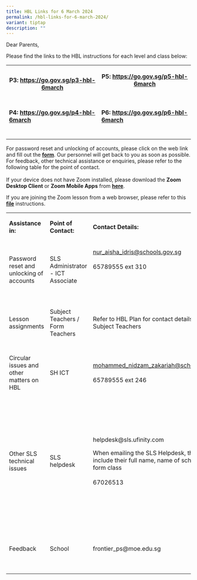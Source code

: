 ```yaml
---
title: HBL Links for 6 March 2024
permalink: /hbl-links-for-6-march-2024/
variant: tiptap
description: ""
---
```

<p>Dear Parents,</p>
<p>Please find the links to the HBL instructions for each level and class
below:</p>
<table>
<tbody>
<tr>
<th rowspan="1" colspan="1">
<p>P3:&nbsp;<strong><a href="https://go.gov.sg/p3-hbl-15aug" rel="noopener noreferrer nofollow" target="_blank">https://go.gov.sg/p3-hbl-</a><a href="https://go.gov.sg/p1-hbl-15aug" rel="noopener noreferrer nofollow" target="_blank">6march</a></strong>
</p>
<p></p>
</th>
<th rowspan="1" colspan="1">
<p>P5:&nbsp;<strong><a href="https://go.gov.sg/p5-hbl-15aug" rel="noopener noreferrer nofollow" target="_blank">https://go.gov.sg/p5-hbl-</a><a href="https://go.gov.sg/p1-hbl-15aug" rel="noopener noreferrer nofollow" target="_blank">6march</a></strong>
<br>
<br>
</p>
</th>
</tr>
<tr>
<td rowspan="1" colspan="1">
<p><strong>P4:</strong>&nbsp;<strong><a href="https://go.gov.sg/p4-hbl-15aug" rel="noopener noreferrer nofollow" target="_blank">https://go.gov.sg/p4-hbl-</a><a href="https://go.gov.sg/p1-hbl-15aug" rel="noopener noreferrer nofollow" target="_blank">6march</a></strong>
</p>
</td>
<td rowspan="1" colspan="1">
<p><strong>P6:</strong>&nbsp;<strong><a href="https://go.gov.sg/p5-hbl-15aug" rel="noopener noreferrer nofollow" target="_blank">https://go.gov.sg/p6-hbl-</a><a href="https://go.gov.sg/p1-hbl-15aug" rel="noopener noreferrer nofollow" target="_blank">6march</a></strong>
</p>
</td>
</tr>
<tr>
<td rowspan="1" colspan="1">
<p></p>
</td>
<td rowspan="1" colspan="1">
<p></p>
</td>
</tr>
</tbody>
</table>
<p>For password reset and unlocking of accounts, please click on the web
link and fill out the <strong><a href="https://go.gov.sg/frontier-formsg" rel="noopener noreferrer nofollow" target="_blank">form</a></strong>.
Our personnel will get back to you as soon as possible. For feedback, other
technical assistance or enquiries, please refer to the following table
for the point of contact.
<br>
<br>If your device does not have Zoom installed, please download the <strong>Zoom Desktop Client</strong> or <strong>Zoom Mobile Apps</strong> from <strong><a href="https://zoom.us/download" rel="noopener noreferrer nofollow" target="_blank">here</a></strong>.</p>
<p>If you are joining the Zoom lesson from a web browser, please refer to
this <strong><a href="/files/Student_Zoom__Browser_Guide.pdf" rel="noopener noreferrer nofollow" target="_blank">file</a></strong>
<a href="/files/Student_Zoom__Browser_Guide.pdf" rel="noopener noreferrer nofollow" target="_blank"></a>instructions.
<br>
</p>
<table>
<tbody>
<tr>
<td rowspan="1" colspan="2">
<p><strong>Assistance in:</strong>
</p>
</td>
<td rowspan="1" colspan="1">
<p><strong>Point of Contact:</strong>
</p>
</td>
<td rowspan="1" colspan="2">
<p><strong>Contact Details:</strong>
</p>
</td>
<td rowspan="1" colspan="1">
<p><strong>Operating Hours:</strong>
</p>
</td>
</tr>
<tr>
<td rowspan="1" colspan="2">
<p>Password reset and unlocking of accounts</p>
</td>
<td rowspan="1" colspan="1">
<p>SLS Administrator - ICT Associate</p>
</td>
<td rowspan="1" colspan="2">
<p><a href="mailto:nur_aisha_idris@schools.gov.sg" rel="noopener noreferrer nofollow" target="_blank">nur_aisha_idris@schools.gov.sg</a> 
<br>
<br>65789555 ext 310</p>
<p>
<br>
<br>
</p>
</td>
<td rowspan="1" colspan="1">
<p>Mondays - Fridays:</p>
<p>8:00 am - 4:00 pm</p>
</td>
</tr>
<tr>
<td rowspan="1" colspan="2">
<p>Lesson assignments</p>
</td>
<td rowspan="1" colspan="1">
<p>Subject Teachers / Form Teachers</p>
</td>
<td rowspan="1" colspan="2">
<p>Refer to HBL Plan for contact details of Subject Teachers</p>
</td>
<td rowspan="1" colspan="1">
<p>Mondays - Fridays:</p>
<p>8:00 am - 4:00 pm</p>
</td>
</tr>
<tr>
<td rowspan="1" colspan="2">
<p>Circular issues and other matters on HBL</p>
</td>
<td rowspan="1" colspan="1">
<p>SH ICT</p>
</td>
<td rowspan="1" colspan="2">
<p><a href="mailto:mohammed_nidzam_zakariah@schools.gov.sg" rel="noopener noreferrer nofollow" target="_blank">mohammed_nidzam_zakariah@schools.gov.sg</a> 
<br>
<br>65789555 ext 246</p>
</td>
<td rowspan="1" colspan="1">
<p>Mondays - Fridays:</p>
<p>8:00 am - 4:00 pm</p>
</td>
</tr>
<tr>
<td rowspan="1" colspan="2">
<p>Other SLS technical issues</p>
</td>
<td rowspan="1" colspan="1">
<p>SLS helpdesk</p>
</td>
<td rowspan="1" colspan="2">
<p>helpdesk@sls.ufinity.com</p>
<p>When emailing the SLS Helpdesk, they should include their full name, name
of school and form class
<br>
<br>67026513</p>
</td>
<td rowspan="1" colspan="1">
<p>Mondays - Fridays:</p>
<p>4:00 pm - 9:00 pm</p>
<p>Saturdays:</p>
<p>9:00 am - 9:00 pm</p>
<p>*Closed on Sundays &amp; Public Holidays</p>
</td>
</tr>
<tr>
<td rowspan="1" colspan="2">
<p>Feedback</p>
</td>
<td rowspan="1" colspan="1">
<p>School</p>
</td>
<td rowspan="1" colspan="2">
<p>frontier_ps@moe.edu.sg</p>
</td>
<td rowspan="1" colspan="1">
<p>Mondays - Fridays:</p>
<p>8:00 am - 5:00 pm</p>
</td>
</tr>
</tbody>
</table>
<p></p>
<p></p>
<p></p>
<p></p>
<p></p>
<p></p>